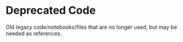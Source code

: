 # Deprecated Code

Old legacy code/notebooks/files that are no longer used, but may be needed as references.
